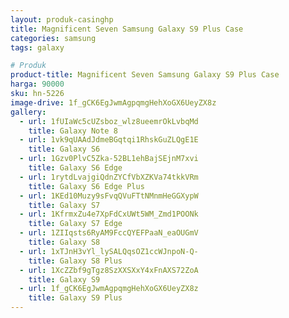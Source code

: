 ```yaml
---
layout: produk-casinghp
title: Magnificent Seven Samsung Galaxy S9 Plus Case
categories: samsung
tags: galaxy

# Produk
product-title: Magnificent Seven Samsung Galaxy S9 Plus Case
harga: 90000
sku: hn-5226
image-drive: 1f_gCK6EgJwmAgpqmgHehXoGX6UeyZX8z
gallery:
  - url: 1fUIaWc5cUZsboz_wlz8ueemrOkLvbqMd
    title: Galaxy Note 8
  - url: 1vk9qUAAdJdmeBGqtqi1RhskGuZLQgE1E
    title: Galaxy S6
  - url: 1Gzv0PlvC5Zka-52BL1ehBajSEjnM7xvi
    title: Galaxy S6 Edge
  - url: 1rytdLvajgiQdnZYCfVbXZKVa74tkkVRm
    title: Galaxy S6 Edge Plus
  - url: 1KEd10Muzy9sFvqQVuFTtNMnmHeGGXypW
    title: Galaxy S7
  - url: 1KfrmxZu4e7XpFdCxUWt5WM_Zmd1POONk
    title: Galaxy S7 Edge
  - url: 1ZIIqsts6RyAM9FccQYEFPaaN_eaOUGmV
    title: Galaxy S8
  - url: 1xTJnH3vYl_lySALQqsOZ1ccWJnpoN-Q-
    title: Galaxy S8 Plus
  - url: 1XcZZbf9gTgz8SzXXSXxY4xFnAXS72ZoA
    title: Galaxy S9
  - url: 1f_gCK6EgJwmAgpqmgHehXoGX6UeyZX8z
    title: Galaxy S9 Plus
---
```

